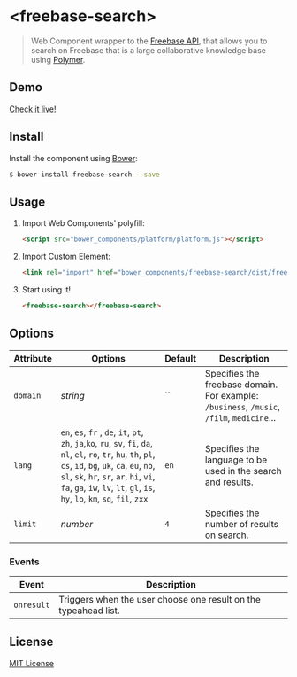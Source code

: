 # &lt;freebase-search&gt;

> Web Component wrapper to the [Freebase API](https://developers.google.com/freebase/), that allows you to search on Freebase that is a large collaborative knowledge base using [Polymer](http://www.polymer-project.org/).

## Demo

[Check it live!](http://cesarwbr.github.io/freebase-search/)

## Install

Install the component using [Bower](http://bower.io/):

```sh
$ bower install freebase-search --save
```

## Usage

1. Import Web Components' polyfill:

    ```html
    <script src="bower_components/platform/platform.js"></script>
    ```

2. Import Custom Element:

    ```html
    <link rel="import" href="bower_components/freebase-search/dist/freebase-search.html">
    ```

3. Start using it!

    ```html
    <freebase-search></freebase-search>
    ```

## Options

Attribute  | Options        | Default             | Description
---        | ---            | ---                 | ---
`domain`   | *string*       | ``                  | Specifies the freebase domain. For example: `/business`, `/music`, `/film`, `medicine`...
`lang`     | `en`, `es`, `fr` , `de`, `it`, `pt`, `zh`, `ja`,`ko`, `ru`, `sv`, `fi`, `da`, `nl`, `el`, `ro`, `tr`, `hu`, `th`, `pl`, `cs`, `id`, `bg`, `uk`, `ca`, `eu`, `no`, `sl`, `sk`, `hr`, `sr`, `ar`, `hi`, `vi`, `fa`, `ga`, `iw`, `lv`, `lt`, `gl`, `is`, `hy`, `lo`, `km`, `sq`, `fil`, `zxx`    | `en`    | Specifies the language to be used in the search and results.
`limit`    | *number*       | `4`                 | Specifies the number of results on search.


### Events

Event      | Description
---        | ---
`onresult` | Triggers when the user choose one result on the typeahead list.

## License

[MIT License](http://opensource.org/licenses/MIT)
